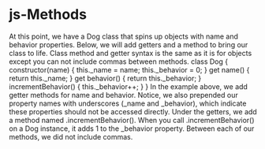 # js-Methods
At this point, we have a Dog class that spins up objects with name and behavior properties. Below, we will add getters and a method to bring our class to life.  Class method and getter syntax is the same as it is for objects except you can not include commas between methods.  class Dog {   constructor(name) {     this._name = name;     this._behavior = 0;   }     get name() {     return this._name;   }     get behavior() {     return this._behavior;   }     incrementBehavior() {     this._behavior++;   } } In the example above, we add getter methods for name and behavior. Notice, we also prepended our property names with underscores (_name and _behavior), which indicate these properties should not be accessed directly. Under the getters, we add a method named .incrementBehavior(). When you call .incrementBehavior() on a Dog instance, it adds 1 to the _behavior property. Between each of our methods, we did not include commas.
